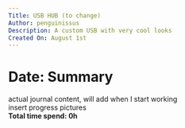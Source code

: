 ```yaml
---
Title: USB HUB (to change)  
Author: penguinissus  
Description: A custom USB with very cool looks  
Created On: August 1st  
---
```


# Date: Summary
actual journal content, will add when I start working  
insert progress pictures  
**Total time spend: 0h**